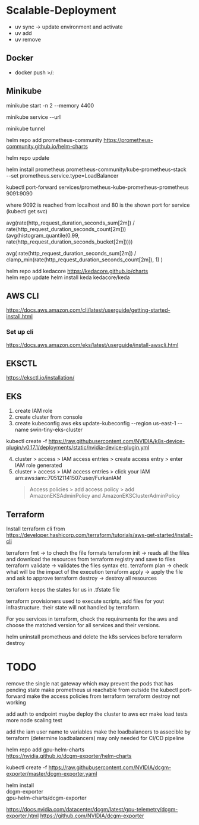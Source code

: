 # Scalable-Deployment


* uv sync -> update environment and activate
* uv add <package name>
* uv remove <package name>


## Docker

* docker push <user name>>/<image name>:<tagname>

## Minikube

minikube start -n 2 --memory 4400

minikube service <service-name> --url 

minikube tunnel

helm repo add prometheus-community https://prometheus-community.github.io/helm-charts

helm repo update

helm install prometheus prometheus-community/kube-prometheus-stack \
  --set prometheus.service.type=LoadBalancer  

kubectl port-forward services/prometheus-kube-prometheus-prometheus 9091:9090

where 9092 is reached from localhost and 80 is the shown port for service (kubectl get svc)

avg(rate(http_request_duration_seconds_sum[2m]) / rate(http_request_duration_seconds_count[2m]))
(avg(histogram_quantile(0.99, rate(http_request_duration_seconds_bucket[2m]))))

avg(
  rate(http_request_duration_seconds_sum[2m])
  /
  clamp_min(rate(http_request_duration_seconds_count[2m]), 1)
)

helm repo add kedacore https://kedacore.github.io/charts  
helm repo update
helm install keda kedacore/keda


## AWS CLI

https://docs.aws.amazon.com/cli/latest/userguide/getting-started-install.html

### Set up cli
https://docs.aws.amazon.com/eks/latest/userguide/install-awscli.html

## EKSCTL 

https://eksctl.io/installation/




## EKS

1. create IAM role
2. create cluster from console
3. create kubeconfig
aws eks update-kubeconfig --region us-east-1 --name swin-tiny-eks-cluster

 kubectl create -f https://raw.githubusercontent.com/NVIDIA/k8s-device-plugin/v0.17.1/deployments/static/nvidia-device-plugin.yml

4. cluster > access > IAM access entries > create access entry > enter IAM role generated
5. cluster > access > IAM access entries > click your IAM arn:aws:iam::705121141507:user/FurkanIAM 
      > Access policies > add access policy > add AmazonEKSAdminPolicy and AmazonEKSClusterAdminPolicy


## Terraform

Install terraform cli from
  https://developer.hashicorp.com/terraform/tutorials/aws-get-started/install-cli

terraform fmt -> to chech the file formats
terraform init -> reads all the files and download the resources from terraform registry and save to files
terraform validate -> validates the files syntax etc.
terraform plan -> check what will be the impact of the execution
terraform apply -> apply the file and ask to approve
terraform destroy -> destroy all resources

terraform keeps the states for us in .tfstate file

terraform provisioners used to execute scripts, add files for yout infrastructure. their state will not handled by terraform.

For you services in terraform, check the requirements for the aws and choose the matched version for all services and their versions.

helm uninstall prometheus and delete the k8s services before terraform destroy

# TODO
remove the single nat gateway which may prevent the pods that has pending state
make prometheus ui reachable from outside the kubectl port-forward
make the access policies from terraform
terraform destroy not working

add auth to endpoint
maybe deploy the cluster to aws ecr
make load tests more
node scaling test

add the iam user name to variables
make the loadbalancers to assecible by terraform (determine loadbalancers) may only needed for CI/CD pipeline

helm repo add gpu-helm-charts \
  https://nvidia.github.io/dcgm-exporter/helm-charts

  kubectl create -f https://raw.githubusercontent.com/NVIDIA/dcgm-exporter/master/dcgm-exporter.yaml

helm install \
    dcgm-exporter \
    gpu-helm-charts/dcgm-exporter

https://docs.nvidia.com/datacenter/dcgm/latest/gpu-telemetry/dcgm-exporter.html
https://github.com/NVIDIA/dcgm-exporter 